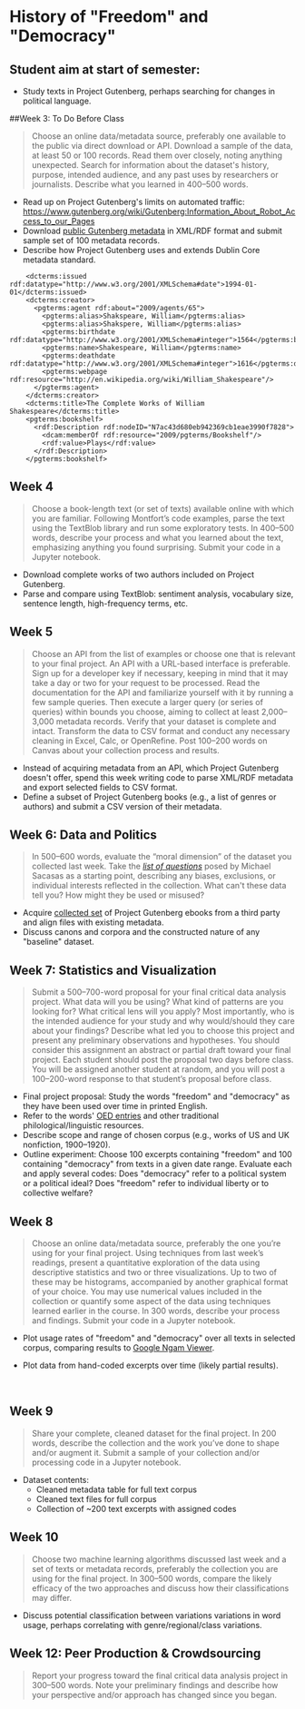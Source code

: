 # History of "Freedom" and "Democracy"

## Student aim at start of semester:

- Study texts in Project Gutenberg, perhaps searching for changes in political language.

##Week 3: To Do Before Class

>Choose an online data/metadata source, preferably one available to the public via direct download or API. Download a sample of the data, at least 50 or 100 records. Read them over closely, noting anything unexpected. Search for information about the dataset's history, purpose, intended audience, and any past uses by researchers or journalists. Describe what you learned in 400–500 words.

- Read up on Project Gutenberg's limits on automated traffic: https://www.gutenberg.org/wiki/Gutenberg:Information_About_Robot_Access_to_our_Pages
- Download [public Gutenberg metadata](https://www.gutenberg.org/wiki/Gutenberg:Offline_Catalogs) in XML/RDF format and submit sample set of 100 metadata records. 
- Describe how Project Gutenberg uses and extends Dublin Core metadata standard.
```
    <dcterms:issued rdf:datatype="http://www.w3.org/2001/XMLSchema#date">1994-01-01</dcterms:issued>
    <dcterms:creator>
      <pgterms:agent rdf:about="2009/agents/65">
        <pgterms:alias>Shakspeare, William</pgterms:alias>
        <pgterms:alias>Shakspere, William</pgterms:alias>
        <pgterms:birthdate rdf:datatype="http://www.w3.org/2001/XMLSchema#integer">1564</pgterms:birthdate>
        <pgterms:name>Shakespeare, William</pgterms:name>
        <pgterms:deathdate rdf:datatype="http://www.w3.org/2001/XMLSchema#integer">1616</pgterms:deathdate>
        <pgterms:webpage rdf:resource="http://en.wikipedia.org/wiki/William_Shakespeare"/>
      </pgterms:agent>
    </dcterms:creator>
    <dcterms:title>The Complete Works of William Shakespeare</dcterms:title>
    <pgterms:bookshelf>
      <rdf:Description rdf:nodeID="N7ac43d680eb942369cb1eae3990f7828">
        <dcam:memberOf rdf:resource="2009/pgterms/Bookshelf"/>
        <rdf:value>Plays</rdf:value>
      </rdf:Description>
    </pgterms:bookshelf>
```

## Week 4

>Choose a book-length text (or set of texts) available online with which you are familiar. Following Montfort’s code examples, parse the text using the TextBlob library and run some exploratory tests. In 400–500 words, describe your process and what you learned about the text, emphasizing anything you found surprising. Submit your code in a Jupyter notebook.

- Download complete works of two authors included on Project Gutenberg.
- Parse and compare using TextBlob: sentiment analysis, vocabulary size, sentence length, high-frequency terms, etc.

## Week 5

>Choose an API from the list of examples or choose one that is relevant to your final project. An API with a URL-based interface is preferable. Sign up for a developer key if necessary, keeping in mind that it may take a day or two for your request to be processed. Read the documentation for the API and familiarize yourself with it by running a few sample queries. Then execute a larger query (or series of queries) within bounds you choose, aiming to collect at least 2,000–3,000 metadata records. Verify that your dataset is complete and intact. Transform the data to CSV format and conduct any necessary cleaning in Excel, Calc, or OpenRefine. Post 100–200 words on Canvas about your collection process and results.

- Instead of acquiring metadata from an API, which Project Gutenberg doesn't offer, spend this week writing code to parse XML/RDF metadata and export selected fields to CSV format. 
- Define a subset of Project Gutenberg books (e.g., a list of genres or authors) and submit a CSV version of their metadata.

## Week 6: Data and Politics

>In 500–600 words, evaluate the “moral dimension” of the dataset you collected last week. Take the [*list of questions*](https://thefrailestthing.com/2014/11/29/do-artifacts-have-ethics/) posed by Michael Sacasas as a starting point, describing any biases, exclusions, or individual interests reflected in the collection. What can't these data tell you? How might they be used or misused?

- Acquire [collected set](http://www.stephenmclaughlin.net/temp/freedom_democracy/gutenberg2010.zip) of Project Gutenberg ebooks from a third party and align files with existing metadata.
- Discuss canons and corpora and the constructed nature of any "baseline" dataset.

## Week 7: Statistics and Visualization

>Submit a 500–700-word proposal for your final critical data analysis project. What data will you be using? What kind of patterns are you looking for? What critical lens will you apply? Most importantly, who is the intended audience for your study and why would/should they care about your findings? Describe what led you to choose this project and present any preliminary observations and hypotheses. You should consider this assignment an abstract or partial draft toward your final project. Each student should post the proposal two days before class. You will be assigned another student at random, and you will post a 100–200-word response to that student’s proposal before class.

- Final project proposal: Study the words "freedom" and "democracy" as they have been used over time in printed English.
- Refer to the words' [OED entries](http://www.stephenmclaughlin.net/temp/freedom_democracy/freedom_democracy_oed.pdf) and other traditional philological/linguistic resources.
- Describe scope and range of chosen corpus (e.g., works of US and UK nonfiction, 1900–1920).
- Outline experiment: Choose 100 excerpts containing "freedom" and 100 containing "democracy" from texts in a given date range. Evaluate each and apply several codes: Does "democracy" refer to a political system or a political ideal? Does "freedom" refer to individual liberty or to collective welfare?

## Week 8

>Choose an online data/metadata source, preferably the one you’re using for your final project. Using techniques from last week’s readings, present a quantitative exploration of the data using descriptive statistics and two or three visualizations. Up to two of these may be histograms, accompanied by another graphical format of your choice. You may use numerical values included in the collection or quantify some aspect of the data using techniques learned earlier in the course. In 300 words, describe your process and findings. Submit your code in a Jupyter notebook.

- Plot usage rates of "freedom" and "democracy" over all texts in selected corpus, comparing results to [Google Ngam Viewer](https://books.google.com/ngrams/graph?content=freedom%2Cdemocracy&year_start=1800&year_end=2010&corpus=15&smoothing=3&share=&direct_url=t1%3B%2Cfreedom%3B%2Cc0%3B.t1%3B%2Cdemocracy%3B%2Cc0).
- Plot data from hand-coded excerpts over time (likely partial results).

  ​

## Week 9
>Share your complete, cleaned dataset for the final project. In 200 words, describe the collection and the work you’ve done to shape and/or augment it. Submit a sample of your collection and/or processing code in a Jupyter notebook.

- Dataset contents:
  - Cleaned metadata table for full text corpus
  - Cleaned text files for full corpus
  - Collection of ~200 text excerpts with assigned codes


## Week 10
>Choose two machine learning algorithms discussed last week and a set of texts or metadata records, preferably the collection you are using for the final project. In 300–500 words, compare the likely efficacy of the two approaches and discuss how their classifications may differ.

- Discuss potential classification between variations variations in word usage, perhaps correlating with genre/regional/class variations.

## Week 12: Peer Production & Crowdsourcing
>Report your progress toward the final critical data analysis project in 300–500 words. Note your preliminary findings and describe how your perspective and/or approach has changed since you began.

